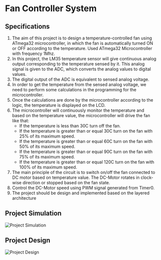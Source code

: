 # Fan Controller System 
## Specifications
1. The aim of this project is to design a temperature-controlled fan using ATmega32
   microcontroller, in which the fan is automatically turned ON or OFF according to the
   temperature. Used ATmega32 Microcontroller with frequency 1Mhz.
2. In this project, the LM35 temperature sensor will give continuous analog output
   corresponding to the temperature sensed by it. This analog signal is given to the ADC,
   which converts the analog values to digital values.
3. The digital output of the ADC is equivalent to sensed analog voltage.
4. In order to get the temperature from the sensed analog voltage, we need to perform some
   calculations in the programming for the microcontroller.
5. Once the calculations are done by the microcontroller according to the logic, the
   temperature is displayed on the LCD.
6. The microcontroller will continuously monitor the temperature and based on the
   temperature value, the microcontroller will drive the fan like that:
   * If the temperature is less than 30C turn off the fan.
   * If the temperature is greater than or equal 30C turn on the fan with 25% of its
      maximum speed.
   * If the temperature is greater than or equal 60C turn on the fan with 50% of its
      maximum speed.
   * If the temperature is greater than or equal 90C turn on the fan with 75% of its
      maximum speed.
   * If the temperature is greater than or equal 120C turn on the fan with 100% of its
      maximum speed.
8. The main principle of the circuit is to switch on/off the fan connected to DC motor based
   on temperature value. The DC-Motor rotates in clock-wise direction or stopped based on
   the fan state.
9. Control the DC-Motor speed using PWM signal generated from Timer0.
10. The project should be design and implemented based on the layered architecture

## Project Simulation    
![Project Simulation](https://github.com/M0hammedSaeed/Fan-Controller-Project/assets/114070625/5aca08ad-9ef0-448f-906c-a36a5b5354af)

## Project Design 
![Project Design](https://github.com/M0hammedSaeed/Fan-Controller-Project/assets/114070625/31b2b288-55f6-4b2b-a84f-bf1d1a316707)

